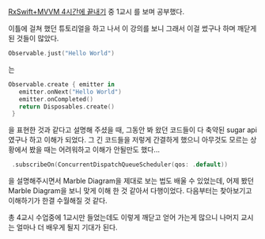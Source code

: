 [RxSwift+MVVM 4시간에 끝내기](https://www.youtube.com/watch?v=iHKBNYMWd5I) 중 1교시 를 보며 공부했다.

이틀에 걸쳐 했던 튜토리얼을 하고 나서 이 강의를 보니 그래서 이걸 썼구나 하며 깨닫게 된 것들이 많았다.

 ```swift
 Observable.just("Hello World")
 ```
는
```swift 
Observable.create { emitter in  
   emitter.onNext("Hello World")  
   emitter.onCompleted()  
   return Disposables.create()  
 } 
```

을 표현한 것과 같다고 설명해 주셨을 때, 
그동안 봐 왔던 코드들이 다 축약된 sugar api였구나 하고 이해가 되었다.
그 긴 코드들을 저렇게 간결하게 했으니 아무것도 모르는 상황에서 봤을 때는 어려워하고 이해가 안될만도 했다...

```swift
 .subscribeOn(ConcurrentDispatchQueueScheduler(qos: .default))
```
을 설명해주시면서 Marble Diagram을 제대로 보는 법도 배울 수 있었는데, 
어제 봤던 Marble Diagram을 보니 맞게 이해 한 것 같아서 다행이었다.
다음부터는 찾아보기고 이해하기가 한결 수월해질 것 같다.

총 4교시 수업중에 1교시만 들었는데도 이렇게 깨닫고 얻어 가는게 많으니 나머지 교시는 얼마나 더 배우게 될지 기대가 된다.